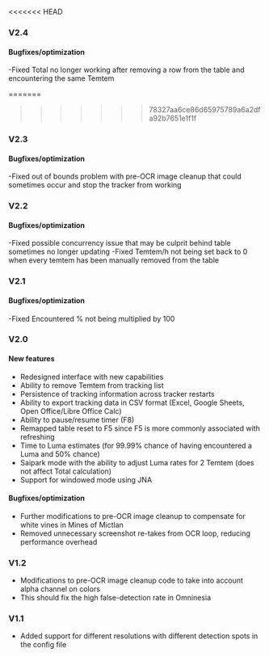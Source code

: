 <<<<<<< HEAD
### V2.4

#### Bugfixes/optimization

-Fixed Total no longer working after removing a row from the table and encountering the same Temtem

=======
>>>>>>> 78327aa6ce86d65975789a6a2dfa92b7651e1f1f
### V2.3

#### Bugfixes/optimization

-Fixed out of bounds problem with pre-OCR image cleanup that could sometimes occur and stop the tracker from working

### V2.2

#### Bugfixes/optimization

-Fixed possible concurrency issue that may be culprit behind table sometimes no longer updating
-Fixed Temtem/h not being set back to 0 when every temtem has been manually removed from the table

### V2.1

#### Bugfixes/optimization

-Fixed Encountered % not being multiplied by 100

### V2.0

#### New features

- Redesigned interface with new capabilities
- Ability to remove Temtem from tracking list
- Persistence of tracking information across tracker restarts
- Ability to export tracking data in CSV format (Excel, Google Sheets, Open Office/Libre Office Calc)
- Ability to pause/resume timer (F8)
- Remapped table reset to F5 since F5 is more commonly associated with refreshing
- Time to Luma estimates (for 99.99% chance of having encountered a Luma and 50% chance)
- Saipark mode with the ability to adjust Luma rates for 2 Temtem (does not affect Total calculation)
- Support for windowed mode using JNA

#### Bugfixes/optimization

- Further modifications to pre-OCR image cleanup to compensate for white vines in Mines of Mictlan
- Removed unnecessary screenshot re-takes from OCR loop, reducing performance overhead

### V1.2

- Modifications to pre-OCR image cleanup code to take into account alpha channel on colors
- This should fix the high false-detection rate in Omninesia

### V1.1

- Added support for different resolutions with different detection spots in the config file









